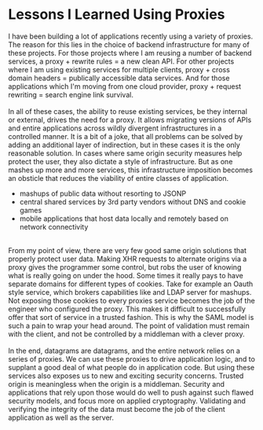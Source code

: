 Lessons I Learned Using Proxies
===============================

I have been building a lot of applications recently using a variety of proxies. The reason for this lies in the choice of backend infrastructure for many of these projects. For those projects where I am reusing a number of backend services, a proxy + rewrite rules = a new clean API. For other projects where I am using existing services for multiple clients, proxy + cross domain headers = publically accessible data services. And for those applications which I&#39;m moving from one cloud provider, proxy + request rewriting = search engine link survival. <br><br>In all of these cases, the ability to reuse existing services, be they internal or external, drives the need for a proxy. It allows migrating versions of APIs and entire applications across wildly divergent infrastructures in a controlled manner. It is a bit of a joke, that all problems can be solved by adding an additional layer of indirection, but in these cases it is the only reasonable solution. In cases where same origin security measures help protect the user, they also dictate a style of infrastructure. But as one mashes up more and more services, this infrastructure imposition becomes an obsticle that reduces the viability of entire classes of application. <ul><li>mashups of public data without resorting to JSONP</li><li>central shared services by 3rd party vendors without DNS and cookie games</li><li>mobile applications that host data locally and remotely based on network connectivity </li></ul><br>From my point of view, there are very few good same origin solutions that properly protect user data. Making XHR requests to alternate origins via a proxy gives the programmer some control, but robs the user of knowing what is really going on under the hood. Some times it really pays to have separate domains for different types of cookies. Take for example an Oauth style service, which brokers capabilities like and LDAP server for mashups. Not exposing those cookies to every proxies service becomes the job of the engineer who configured the proxy. This makes it difficult to successfully offer that sort of service in a trusted fashion. This is why the SAML model is such a pain to wrap your head around. The point of validation must remain with the client, and not be controlled by a middleman with a clever proxy. <br><br>In the end, datagrams are datagrams, and the entire network relies on a series of proxies. We can use these proxies to drive application logic, and to supplant a good deal of what people do in application code. But using these services also exposes us to new and exciting security concerns. Trusted origin is meaningless when the origin is a middleman. Security and applications that rely upon those would do well to push against such flawed security models, and focus more on applied cryptography. Validating and verifying the integrity of the data must become the job of the client application as well as the server. 